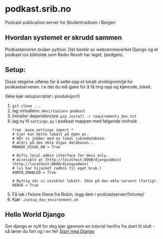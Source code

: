 # podkast.srib.no
Podcast publication server for Studentradioen i Bergen



## Hvordan systemet er skrudd sammen

Podkastjeneren bruker python. Det består av webrammeverket Django  og et podkast rss bibliotek som Radio Revolt har laget, (podgen).

## Setup:
Disse stegene utføres for å sette opp et lokalt utviklignsmiljø for podkastserveren. I.e det du må gjøre for å få ting opp og kjørende, lokalt.

(Ikke kjør setupscriptet i produksjon!)


1. ```git clone ...```
2. lag virtualenv: ```mkvirtualenv podkast```
3. Installer dependencies: ```pip install -r requirements_dev.txt```
4. lag ny fil `settings.py` i podkast mappen med følgende innhold:
    ```
    from .base_settings import *
    # Gjør kun dette lokalt på egen pc. 
    # Når vi jobber med en lokal juksedatabase.
	# Aldri på den ekte digas databasen...
    MANAGE_DIGAS_DB = True

    # Nifty local admin interface for devs only.
    # Accesible at [http://localhost:8000/djangoadmin](http://localhost:8000/djangoadmin)
    # (vi har hijacket /admin til eget bruk.)
    ADMIN_ENABLED = True

    # Nyttig når vi utvikler lokalt. Ikke på den ekte servern (farlig).
	DEBUG = True

    ```
5. Få tak i  fixture filene fra Robin, legg dem i podcastserver/fixtures/
4. Kjør ```./setup_dev_environment.sh```


## Hello World Django

Om django er nytt for deg kjør gjennom en tutorial herifra fra start til slutt - så lærer du fort og i en fei!
[Start med Django](https://www.djangoproject.com/start/)